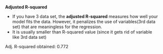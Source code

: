 
**Adjusted R-squared** 
- If you have 3 data set, the **adjusted R-squared** measures how well your model fits the data. However, it penalizes the use of variables(3rd data set) that are meaningless for the regression.
- It is usually smaller than R-squared value (since it gets rid of variable like 3rd data set)

Adj. R-squared obtained:	0.772
